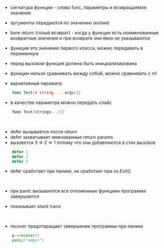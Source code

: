 - сигнатура функции - слово func, параметры и возвращаемое значение
- аргументы передаются по значению (копии)
- bare return (голый возврат) - когда у функции есть поименованные возвратные значения и при возврате они явно не указываются
- функция это значение первого класса, можно передавать в переменную
- перед вызовом функция должна быть инициализирована
- функции нельзя сравнивать между собой, можно сравнивать с nil

- вариативный параматр

```go
    func Test(x string, ...args){}
```

- в качестве параметра можно передать слайс

```go
    func Test(strings...){}
```

<br/>

- defer вызывается после return
- defer захватывает именованные return params
- вызовется 3 => 2 => 1 потому что они добавляются в стек вызовов

```go
    defer 1
    defer 2
    defer 3
```

- defer сработает при панике, не сработает при os.Exit()

  <br/>

- при panic вызываются все отложенные функциии программа завершается
- показывает stack trace

  <br/>

- recover предотвращает завершение программы при панике

```go
    p:=recover()
    panic("oops!")
```
